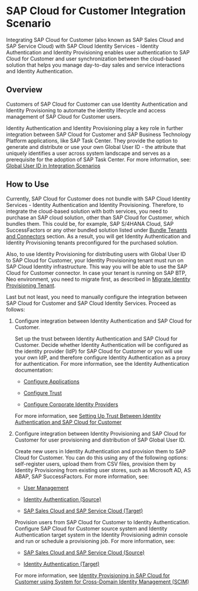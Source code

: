 <!-- loiof496a6156c35497cadd2ed7fb6e326d2 -->

# SAP Cloud for Customer Integration Scenario

Integrating SAP Cloud for Customer \(also known as SAP Sales Cloud and SAP Service Cloud\) with SAP Cloud Identity Services - Identity Authentication and Identity Provisioning enables user authentication to SAP Cloud for Customer and user synchronization between the cloud-based solution that helps you manage day-to-day sales and service interactions and Identity Authentication.



<a name="loiof496a6156c35497cadd2ed7fb6e326d2__section_hyn_njh_g5b"/>

## Overview

Customers of SAP Cloud for Customer can use Identity Authentication and Identity Provisioning to automate the identity lifecycle and access management of SAP Cloud for Customer users.

Identity Authentication and Identity Provisioning play a key role in further integration between SAP Cloud for Customer and SAP Business Technology Platform applications, like SAP Task Center. They provide the option to generate and distribute or use your own Global User ID - the attribute that uniquely identifies a user across system landscape and serves as a prerequisite for the adoption of SAP Task Center. For more information, see: [Global User ID in Integration Scenarios](global-user-id-in-integration-scenarios-a04611d.md)



<a name="loiof496a6156c35497cadd2ed7fb6e326d2__section_qgg_p5f_tsb"/>

## How to Use

Currently, SAP Cloud for Customer does not bundle with SAP Cloud Identity Services - Identity Authentication and Identity Provisioning. Therefore, to integrate the cloud-based solution with both services, you need to purchase an SAP cloud solution, other than SAP Cloud for Customer, which bundles them. This could be, for example, SAP S/4HANA Cloud, SAP SuccessFactors or any other bundled solution listed under [Bundle Tenants and Connectors](https://help.sap.com/docs/IDENTITY_PROVISIONING/f48e822d6d484fa5ade7dda78b64d9f5/5db6c8dcf7a347fe81e2a78c3df9ec50.html?version=Cloud) section. As a result, you will get Identity Authentication and Identity Provisioning tenants preconfigured for the purchased solution.

Also, to use Identity Provisioning for distributing users with Global User ID to SAP Cloud for Customer, your Identity Provisioning tenant must run on SAP Cloud Identity infrastructure. This way you will be able to use the SAP Cloud for Customer connector. In case your tenant is running on SAP BTP, Neo environment, you need to migrate first, as described in [Migrate Identity Provisioning Tenant](https://help.sap.com/docs/IDENTITY_PROVISIONING/f48e822d6d484fa5ade7dda78b64d9f5/055f92d5e11d491c97b68223c68179ad.html?version=Cloud).

Last but not least, you need to manually configure the integration between SAP Cloud for Customer and SAP Cloud Identity Services. Proceed as follows:

1.  Configure integration between Identity Authentication and SAP Cloud for Customer.

    Set up the trust between Identity Authentication and SAP Cloud for Customer. Decide whether Identity Authentication will be configured as the identity provider \(IdP\) for SAP Cloud for Customer or you will use your own IdP, and therefore configure Identity Authentication as a proxy for authentication. For more information, see the Identity Authentication documentation:

    -   [Configure Applications](https://help.sap.com/docs/IDENTITY_AUTHENTICATION/6d6d63354d1242d185ab4830fc04feb1/61ad3b0796ca4f5bae706632a29b1418.html)

    -   [Configure Trust](https://help.sap.com/docs/IDENTITY_AUTHENTICATION/6d6d63354d1242d185ab4830fc04feb1/f96e4c5930a94d1ba117e05a3f3c30fc.html)

    -   [Configure Corporate Identity Providers](https://help.sap.com/docs/IDENTITY_AUTHENTICATION/6d6d63354d1242d185ab4830fc04feb1/19f3eca47db643b6aad448b5dc1075ad.html)


    For more information, see [Setting Up Trust Between Identity Authentication and SAP Cloud for Customer](https://help.sap.com/docs/BTP/65de2977205c403bbc107264b8eccf4b/2903a3cf69444140832d4c365c808385.html)

2.  Configure integration between Identity Provisioning and SAP Cloud for Customer for user provisioning and distribution of SAP Global User ID.

    Create new users in Identity Authentication and provision them to SAP Cloud for Customer. You can do this using any of the following options: self-register users, upload them from CSV files, provision them by Identity Provisioning from existing user stores, such as Microsoft AD, AS ABAP, SAP SuccessFactors. For more information, see:

    -   [User Management](https://help.sap.com/docs/IDENTITY_AUTHENTICATION/6d6d63354d1242d185ab4830fc04feb1/228428f9f476449cafd841a68d75b234.html?version=Cloud)

    -   [Identity Authentication \(Source\)](https://help.sap.com/viewer/f48e822d6d484fa5ade7dda78b64d9f5/Cloud/en-US/e4e25f1fae094c2a89ad62159e1cd230.html)

    -   [SAP Sales Cloud and SAP Service Cloud \(Target\)](https://help.sap.com/docs/IDENTITY_PROVISIONING/f48e822d6d484fa5ade7dda78b64d9f5/1a974bcb1e6b4a6ebd5078e81ebf7875.html?version=Cloud)


    Provision users from SAP Cloud for Customer to Identity Authentication. Configure SAP Cloud for Customer source system and Identity Authentication target system in the Identity Provisioning admin console and run or schedule a provisioning job. For more information, see:

    -   [SAP Sales Cloud and SAP Service Cloud \(Source\)](https://help.sap.com/docs/IDENTITY_PROVISIONING/f48e822d6d484fa5ade7dda78b64d9f5/8f3edc371dff4c749714702974cd1e48.html?version=Cloud)

    -   [Identity Authentication \(Target\)](https://help.sap.com/docs/IDENTITY_PROVISIONING/f48e822d6d484fa5ade7dda78b64d9f5/f217bd39c17d47cdb4f89ed19cb2c701.html)


    For more information, see [Identity Provisioning in SAP Cloud for Customer using System for Cross-Domain Identity Management \(SCIM\)](https://help.sap.com/docs/SAP_CLOUD_FOR_CUSTOMER/b5196c50731249cdb877bd3b44d9f48d/30727bdccd6a4646aa7087bebd783ecd.html?version=CLOUD)


